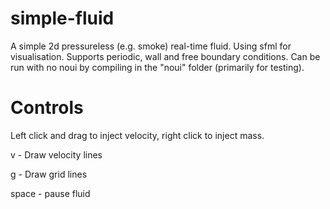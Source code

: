 # simple-fluid

A simple 2d pressureless (e.g. smoke) real-time fluid. Using sfml for visualisation. Supports periodic, wall and free
boundary conditions. Can be run with no noui by compiling in the "noui" folder (primarily for testing).

# Controls

Left click and drag to inject velocity, right click to inject mass.

v - Draw velocity lines

g - Draw grid lines

space - pause fluid
